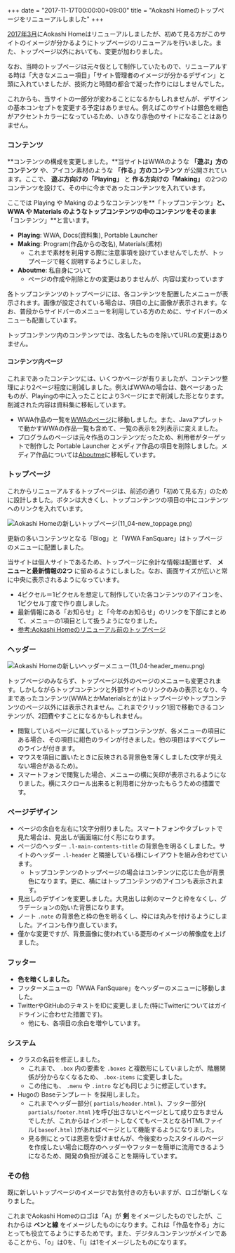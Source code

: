 +++
date = "2017-11-17T00:00:00+09:00"
title = "Aokashi Homeのトップページをリニューアルしました"
+++

[2017年3月](03_28.html)にAokashi Homeはリニューアルしましたが、初めて見る方がこのサイトのイメージが分かるようにトップページのリニューアルを行いました。また、トップページ以外においても、変更が加わりました。

なお、当時のトップページは元々仮として制作していたもので、リニューアルする時は「大きなメニュー項目」「サイト管理者のイメージが分かるデザイン」と頭に入れていましたが、技術力と時間の都合で凝った作りにはしませんでした。

これからも、当サイトの一部分が変わることになるかもしれませんが、デザインの基本コンセプトを変更する予定はありません。例えばこのサイトは銀色を紺色がアクセントカラーになっているため、いきなり赤色のサイトになることはありません。

### コンテンツ
**コンテンツの構成を変更しました。**当サイトはWWAのような **「遊ぶ」方のコンテンツ** や、アイコン素材のような **「作る」方のコンテンツ** が公開されています。ここで、 **遊ぶ方向けの「Playing」** と **作る方向けの「Making」** の2つのコンテンツを設けて、その中に今まであったコンテンツを入れています。

ここでは Playing や Making のようなコンテンツを**「トップコンテンツ」**と、 WWA や Materials のようなトップコンテンツの中のコンテンツをそのまま**「コンテンツ」**と言います。

- **Playing**: WWA, Docs(資料集), Portable Launcher
- **Making**: Program(作品からの改名), Materials(素材)
  - これまで素材を利用する際に注意事項を設けていませんでしたが、トップページで軽く説明するようにしました。
- **Aboutme**: 私自身について
  - ページの作成や削除とかの変更はありませんが、内容は変わっています

各トップコンテンツのトップページには、各コンテンツを配置したメニューが表示されます。画像が設定されている場合は、項目の上に画像が表示されます。なお、普段からサイドバーのメニューを利用している方のために、サイドバーのメニューも配置しています。

トップコンテンツ内のコンテンツでは、改名したものを除いてURLの変更はありません。

#### コンテンツ内ページ
これまであったコンテンツには、いくつかページが有りましたが、コンテンツ整理により2ページ程度に削減しました。例えばWWAの場合は、数ページあったものが、Playingの中に入ったことにより3ページにまで削減した形となります。削減された内容は資料集に移転しています。

- WWA作品の一覧を[WWAのページ](/wwa/)に移動しました。また、Javaアプレットで動かすWWAの作品一覧も含めて、一覧の表示を2列表示に変えました。
- プログラムのページは元々作品のコンテンツだったため、利用者がターゲットで制作した Portable Launcher とメディア作品の項目を削除しました。メディア作品については[Aboutme](/aboutme/)に移転しています。

### トップページ
これからリニューアルするトップページは、前述の通り「初めて見る方」のために設計しました。ボタンは大きくし、トップコンテンツの項目の中にコンテンツへのリンクを入れています。

![Aokashi Homeの新しいトップページ(11_04-new_toppage.png)](11_04-new_toppage.png)

更新の多いコンテンツとなる「Blog」と「WWA FanSquare」はトップページのメニューに配置しました。

当サイトは個人サイトであるため、トップページに余計な情報は配置せず、 **メニューと最新情報の2つ** に留めるようにしました。なお、画面サイズが広いと常に中央に表示されるようになっています。

- 4ピクセル＝1ピクセルを想定して制作していた各コンテンツのアイコンを、1ピクセル丁度で作り直しました。
- 最新情報にある「お知らせ」と「今年のお知らせ」のリンクを下部にまとめて、メニューの1項目として扱うようになりました。
- [参考:Aokashi Homeのリニューアル前のトップページ](11_04-old_toppage.png)

### ヘッダー
![Aokashi Homeの新しいヘッダーメニュー(11_04-header_menu.png)](11_04-header_menu.png)

トップページのみならず、トップページ以外のページのメニューも変更されます。しかしながらトップコンテンツと外部サイトのリンクのみの表示となり、今まであったコンテンツ(WWAとかMaterialsとか)はトップページやトップコンテンツのページ以外には表示されません。これまでクリック1回で移動できるコンテンツが、2回費やすことになるかもしれません。

- 閲覧しているページに属しているトップコンテンツが、各メニューの項目にある場合、その項目に紺色のラインが付きました。他の項目はすべてグレーのラインが付きます。
- マウスを項目に置いたときに反映される背景色を薄くしました(文字が見えない場合があるため)。
- スマートフォンで閲覧した場合、メニューの横に矢印が表示されるようになりました。横にスクロール出来ると利用者に分かったもらうための措置です。

### ページデザイン
- ページの余白を左右に1文字分削りました。スマートフォンやタブレットで見た場合は、見出しが画面端に付く形になります。
- ページのヘッダー `.l-main-contents-title` の背景色を明るくしました。サイトのヘッダー `.l-header` と隣接している様にレイアウトを組み合わせています。
  - トップコンテンツのトップページの場合はコンテンツに応じた色が背景色になります。更に、横にはトップコンテンツのアイコンも表示されます。
- 見出しのデザインを変更しました。大見出しは剣のマークと枠をなくし、グラデーションの効いた背景になります。
- ノート `.note` の背景色と枠の色を明るくし、枠には丸みを付けるようにしました。アイコンも作り直しています。
- 僅かな変更ですが、背景画像に使われている菱形のイメージの解像度を上げました。

### フッター
- **色を暗くしました。**
- フッターメニューの「WWA FanSquare」をヘッダーのメニューに移動しました。
- TwitterやGitHubのテキストをIDに変更しました(特にTwitterについてはガイドラインに合わせた措置です)。
  - 他にも、各項目の余白を増やしています。

### システム
- クラスの名前を修正しました。
  - これまで、 `.box` 内の要素を `.boxes` と複数形にしていましたが、階層関係が分からなくなるため、 `.box-items` に変更しました。
  - この他にも、 `.menu` や `.intro` なども同じように修正しています。
- Hugoの Baseテンプレート を採用しました。
  - これまでヘッダー部分( `partials/header.html` )、フッター部分( `partials/footer.html` )を呼び出さないとページとして成り立ちませんでしたが、これからはインポートしなくてもベースとなるHTMLファイル( `baseof.html` )があればページとして機能するようになりました。
  - 見る側にとっては恩恵を受けませんが、今後変わったスタイルのページを作成したい場合に既存のヘッダーやフッターを簡単に流用できるようになるため、開発の負担が減ることを期待しています。

### その他
既に新しいトップページのイメージでお気付きの方もいますが、ロゴが新しくなりました。

これまでAokashi Homeのロゴは「A」が **剣** をイメージしたものでしたが、これからは **ペンと線** をイメージしたものになります。これは「作品を作る」方にとっても役立てるようにするためです。また、デジタルコンテンツがメインであることから、「o」は0を、「i」は1をイメージしたものになります。

